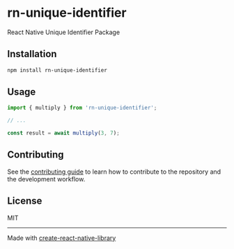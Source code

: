 # rn-unique-identifier

React Native Unique Identifier Package

## Installation

```sh
npm install rn-unique-identifier
```

## Usage

```js
import { multiply } from 'rn-unique-identifier';

// ...

const result = await multiply(3, 7);
```

## Contributing

See the [contributing guide](CONTRIBUTING.md) to learn how to contribute to the repository and the development workflow.

## License

MIT

---

Made with [create-react-native-library](https://github.com/callstack/react-native-builder-bob)
